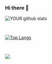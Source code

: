 ### Hi there 👋

<p align="center">

![YOUR github stats](https://github-readme-stats.vercel.app/api?username=carolinaoliveira)

<br>

[![Top Langs](https://github-readme-stats.vercel.app/api/top-langs/?username=carolinaoliveira&layout=compact&theme=graywhite)](https://github.com/carolinaoliveira[/github-readme-stats)

<br>

[<img src="https://img.shields.io/badge/linkedin-%230077B5.svg?&style=for-the-badge&logo=linkedin&logoColor=white" />](https://www.linkedin.com/in/carol-oliveirasn)

</p>
